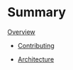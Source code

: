 # Summary

<!-- 
    mdBook Documentation:
    https://rust-lang.github.io/mdBook/
-->

[Overview](./overview.md)

- [Contributing](./contributing.md)

- [Architecture](./architecture.md)
